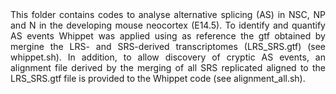 <div align="justify">
This folder contains codes to analyse alternative splicing (AS) in NSC, NP and N in the developing mouse neocortex (E14.5).
To identify and quantify AS events Whippet was applied using as reference the gtf obtained by mergine the LRS- and SRS-derived transcriptomes (LRS_SRS.gtf) (see whippet.sh). In addition, to allow discovery of cryptic AS events, an alignment file derived by the merging of all SRS replicated aligned to the LRS_SRS.gtf file is provided to the Whippet code (see alignment_all.sh). 

<div>
